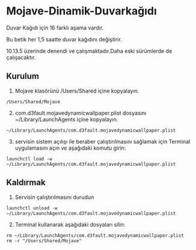 # Mojave-Dinamik-Duvarkağıdı

Duvar Kağıdı için 16 farklı aşama vardır.

Bu betik her 1,5 saatte duvar kağıdını değiştirir.

10.13.5 üzerinde denendi ve çalışmaktadır.Daha eski sürümlerde de çalışacaktır.


## Kurulum

1. Mojave klasörünü /Users/Shared içine kopyalayın.

```
/Users/Shared/Mojave
```

2. com.d3fault.mojavedynamicwallpaper.plist dosyasını ~/Library/LaunchAgents içine kopyalayın.
```
~/Library/LaunchAgents/com.d3fault.mojavedynamicwallpaper.plist
```

3. servisin sistem açılışı ile beraber çalıştırılmasını sağlamak için Terminal uygulamasını açın ve aşağıdaki komutu girin:
```
launchctl load -w ~/Library/LaunchAgents/com.d3fault.mojavedynamicwallpaper.plist
```


## Kaldırmak

1. Servisin çalıştırılmasını durudun
```
launchctl unload -w ~/Library/LaunchAgents/com.d3fault.mojavedynamicwallpaper.plist
```
2. Terminal kullanarak aşağıdaki dosyaları silin:
```
rm ~/Library/LaunchAgents/com.d3fault.mojavedynamicwallpaper.plist
rm -r "/Users/Shared/Mojave"
```
